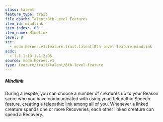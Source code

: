 ```yaml
---
class: talent
feature_type: trait
file_dpath: Talent/8th-Level Features
item_id: mindlink
item_index: '05'
item_name: Mindlink
level: 8
scc:
  - mcdm.heroes.v1:feature.trait.talent.8th-level-feature:mindlink
scdc:
  - 1.1.1:10.1.1.2:05
source: mcdm.heroes.v1
type: feature/trait/talent/8th-level-feature
---
```


##### Mindlink

During a respite, you can choose a number of creatures up to your Reason score who you have communicated with using your Telepathic Speech feature, creating a telepathic link among all of you. Whenever a linked creature spends one or more Recoveries, each other linked creature can spend a Recovery.
